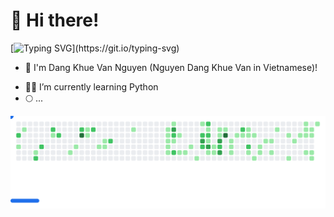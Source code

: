 # 👋 Hi there!

[![Typing SVG](https://readme-typing-svg.herokuapp.com?duration=2500&color=F7E919&lines=Gichee+gitchee+goo..)](https://git.io/typing-svg)

- 🌱 I'm Dang Khue Van Nguyen (Nguyen Dang Khue Van in Vietnamese)!
<!-- - 🏫 I'm a college student at [VKU - Vietnam-Korea University of Infomation and Communication Technology](http://vku.udn.vn)  -->
- 👨‍💻 I’m currently learning Python
- 🌕 ...


<picture>
  <source
    media="(prefers-color-scheme: dark)"
    srcset="images/breakout-dark.svg"
  />
  <source
    media="(prefers-color-scheme: light)"
    srcset="images/breakout-light.svg"
  />
  <img alt="Breakout Game" src="images/breakout-light.svg" />
</picture>
